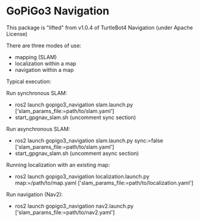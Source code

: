 # GoPiGo3 Navigation

This package is "lifted" from v1.0.4 of TurtleBot4 Navigation
(under Apache License) 

There are three modes of use:
- mapping (SLAM)
- localization within a map
- navigation within a map


Typical execution:

Run synchronous SLAM:
- ros2 launch gopigo3_navigation slam.launch.py ['slam_params_file:=path/to/slam.yaml']
- start_gpgnav_slam.sh  (uncomment sync section)

Run asynchronous SLAM:
- ros2 launch gopigo3_navigation slam.launch.py sync:=false ['slam_params_file:=path/to/slam.yaml'] 
- start_gpgnav_slam.sh  (uncomment async section)

Running localization with an existing map:
- ros2 launch gopigo3_navigation localization.launch.py map:=/path/to/map.yaml ['slam_params_file:=path/to/localization.yaml']

Run navigation (Nav2):
- ros2 launch gopigo3_navigation nav2.launch.py ['slam_params_file:=path/to/nav2.yaml']


